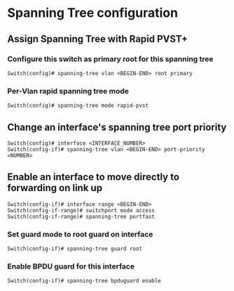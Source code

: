 # Spanning Tree configuration

## Assign Spanning Tree with Rapid PVST+

### Configure this switch as primary root for this spanning tree

    Switch(config)# spanning-tree vlan <BEGIN-END> root primary

### Per-Vlan rapid spanning tree mode

	Switch(config)# spanning-tree mode rapid-pvst

## Change an interface's spanning tree port priority

    Switch(config)# interface <INTERFACE_NUMBER>
    Switch(config-if)# spanning-tree vlan <BEGIN-END> port-priority <NUMBER>

## Enable an interface to move directly to forwarding on link up

    Switch(config-if)# interface range <BEGIN-END>
    Switch(config-if-range)# switchport mode access
    Switch(config-if-range)# spanning-tree portfast

### Set guard mode to root guard on interface

    Switch(config-if)# spanning-tree guard root

### Enable BPDU guard for this interface

    Switch(config-if)# spanning-tree bpduguard enable
